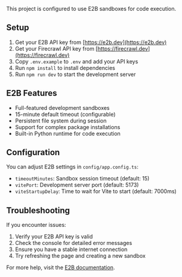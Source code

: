 

This project is configured to use E2B sandboxes for code execution.

## Setup

1. Get your E2B API key from [https://e2b.dev](https://e2b.dev)
2. Get your Firecrawl API key from [https://firecrawl.dev](https://firecrawl.dev)
3. Copy `.env.example` to `.env` and add your API keys
4. Run `npm install` to install dependencies
5. Run `npm run dev` to start the development server

## E2B Features

- Full-featured development sandboxes
- 15-minute default timeout (configurable)
- Persistent file system during session
- Support for complex package installations
- Built-in Python runtime for code execution

## Configuration

You can adjust E2B settings in `config/app.config.ts`:

- `timeoutMinutes`: Sandbox session timeout (default: 15)
- `vitePort`: Development server port (default: 5173)
- `viteStartupDelay`: Time to wait for Vite to start (default: 7000ms)

## Troubleshooting

If you encounter issues:

1. Verify your E2B API key is valid
2. Check the console for detailed error messages
3. Ensure you have a stable internet connection
4. Try refreshing the page and creating a new sandbox

For more help, visit the [E2B documentation](https://docs.e2b.dev).